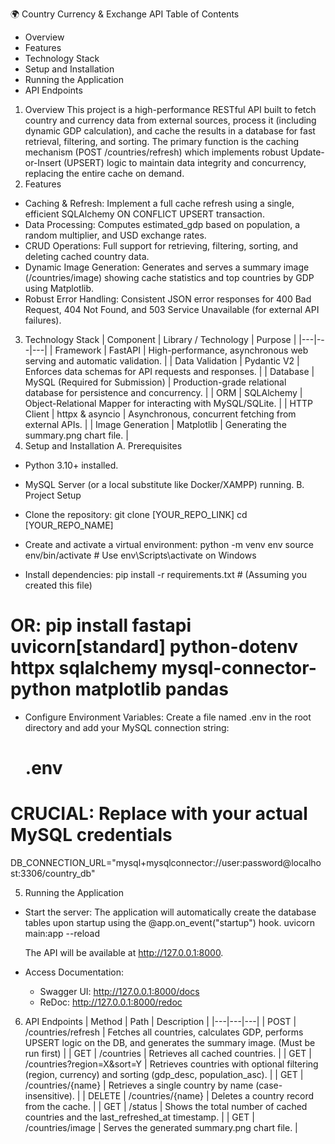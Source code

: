 🌍 Country Currency & Exchange API
Table of Contents
 * Overview
 * Features
 * Technology Stack
 * Setup and Installation
 * Running the Application
 * API Endpoints
1. Overview
This project is a high-performance RESTful API built to fetch country and currency data from external sources, process it (including dynamic GDP calculation), and cache the results in a database for fast retrieval, filtering, and sorting.
The primary function is the caching mechanism (POST /countries/refresh) which implements robust Update-or-Insert (UPSERT) logic to maintain data integrity and concurrency, replacing the entire cache on demand.
2. Features
 * Caching & Refresh: Implement a full cache refresh using a single, efficient SQLAlchemy ON CONFLICT UPSERT transaction.
 * Data Processing: Computes estimated_gdp based on population, a random multiplier, and USD exchange rates.
 * CRUD Operations: Full support for retrieving, filtering, sorting, and deleting cached country data.
 * Dynamic Image Generation: Generates and serves a summary image (/countries/image) showing cache statistics and top countries by GDP using Matplotlib.
 * Robust Error Handling: Consistent JSON error responses for 400 Bad Request, 404 Not Found, and 503 Service Unavailable (for external API failures).
3. Technology Stack
| Component | Library / Technology | Purpose |
|---|---|---|
| Framework | FastAPI | High-performance, asynchronous web serving and automatic validation. |
| Data Validation | Pydantic V2 | Enforces data schemas for API requests and responses. |
| Database | MySQL (Required for Submission) | Production-grade relational database for persistence and concurrency. |
| ORM | SQLAlchemy | Object-Relational Mapper for interacting with MySQL/SQLite. |
| HTTP Client | httpx & asyncio | Asynchronous, concurrent fetching from external APIs. |
| Image Generation | Matplotlib | Generating the summary.png chart file. |
4. Setup and Installation
A. Prerequisites
 * Python 3.10+ installed.
 * MySQL Server (or a local substitute like Docker/XAMPP) running.
B. Project Setup
 * Clone the repository:
   git clone [YOUR_REPO_LINK]
cd [YOUR_REPO_NAME]

 * Create and activate a virtual environment:
   python -m venv env
source env/bin/activate  # Use env\Scripts\activate on Windows

 * Install dependencies:
   pip install -r requirements.txt # (Assuming you created this file)
# OR: pip install fastapi uvicorn[standard] python-dotenv httpx sqlalchemy mysql-connector-python matplotlib pandas

 * Configure Environment Variables:
   Create a file named .env in the root directory and add your MySQL connection string:
   # .env
# CRUCIAL: Replace with your actual MySQL credentials
DB_CONNECTION_URL="mysql+mysqlconnector://user:password@localhost:3306/country_db"

5. Running the Application
 * Start the server:
   The application will automatically create the database tables upon startup using the @app.on_event("startup") hook.
   uvicorn main:app --reload

   The API will be available at http://127.0.0.1:8000.
 * Access Documentation:
   * Swagger UI: http://127.0.0.1:8000/docs
   * ReDoc: http://127.0.0.1:8000/redoc
6. API Endpoints
| Method | Path | Description |
|---|---|---|
| POST | /countries/refresh | Fetches all countries, calculates GDP, performs UPSERT logic on the DB, and generates the summary image. (Must be run first) |
| GET | /countries | Retrieves all cached countries. |
| GET | /countries?region=X&sort=Y | Retrieves countries with optional filtering (region, currency) and sorting (gdp_desc, population_asc). |
| GET | /countries/{name} | Retrieves a single country by name (case-insensitive). |
| DELETE | /countries/{name} | Deletes a country record from the cache. |
| GET | /status | Shows the total number of cached countries and the last_refreshed_at timestamp. |
| GET | /countries/image | Serves the generated summary.png chart file. |
